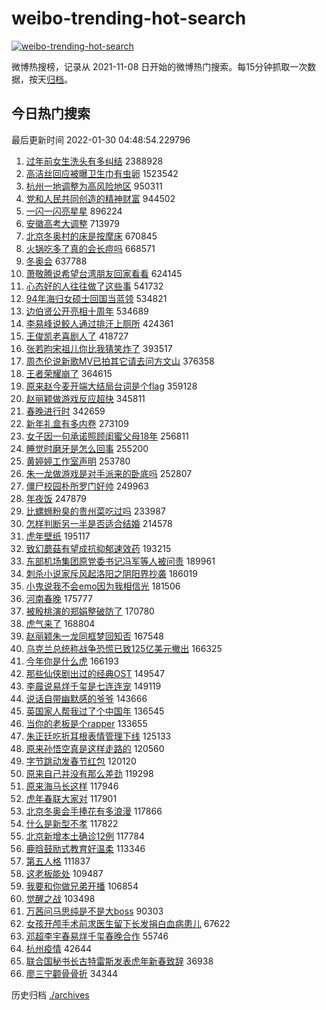 # weibo-trending-hot-search

[![weibo-trending-hot-search](https://github.com/ameizi/weibo-trending-hot-search/actions/workflows/ci.yml/badge.svg)](https://github.com/ameizi/weibo-trending-hot-search/actions/workflows/ci.yml)

微博热搜榜，记录从 2021-11-08 日开始的微博热门搜索。每15分钟抓取一次数据，按天[归档](./archives)。

## 今日热门搜索

<!-- BEGIN --> 
最后更新时间 2022-01-30 04:48:54.229796 
1. [过年前女生洗头有多纠结](https://s.weibo.com/weibo?q=%23%E8%BF%87%E5%B9%B4%E5%89%8D%E5%A5%B3%E7%94%9F%E6%B4%97%E5%A4%B4%E6%9C%89%E5%A4%9A%E7%BA%A0%E7%BB%93%23&Refer=top) 2388928
1. [高洁丝回应被曝卫生巾有虫卵](https://s.weibo.com/weibo?q=%23%E9%AB%98%E6%B4%81%E4%B8%9D%E5%9B%9E%E5%BA%94%E8%A2%AB%E6%9B%9D%E5%8D%AB%E7%94%9F%E5%B7%BE%E6%9C%89%E8%99%AB%E5%8D%B5%23&Refer=top) 1523542
1. [杭州一地调整为高风险地区](https://s.weibo.com/weibo?q=%23%E6%9D%AD%E5%B7%9E%E4%B8%80%E5%9C%B0%E8%B0%83%E6%95%B4%E4%B8%BA%E9%AB%98%E9%A3%8E%E9%99%A9%E5%9C%B0%E5%8C%BA%23&Refer=top) 950311
1. [党和人民共同创造的精神财富](https://s.weibo.com/weibo?q=%23%E5%85%9A%E5%92%8C%E4%BA%BA%E6%B0%91%E5%85%B1%E5%90%8C%E5%88%9B%E9%80%A0%E7%9A%84%E7%B2%BE%E7%A5%9E%E8%B4%A2%E5%AF%8C%23&Refer=top) 944502
1. [一闪一闪亮星星](https://s.weibo.com/weibo?q=%E4%B8%80%E9%97%AA%E4%B8%80%E9%97%AA%E4%BA%AE%E6%98%9F%E6%98%9F&Refer=top) 896224
1. [安徽高考大调整](https://s.weibo.com/weibo?q=%23%E5%AE%89%E5%BE%BD%E9%AB%98%E8%80%83%E5%A4%A7%E8%B0%83%E6%95%B4%23&Refer=top) 713979
1. [北京冬奥村的床是按摩床](https://s.weibo.com/weibo?q=%23%E5%8C%97%E4%BA%AC%E5%86%AC%E5%A5%A5%E6%9D%91%E7%9A%84%E5%BA%8A%E6%98%AF%E6%8C%89%E6%91%A9%E5%BA%8A%23&Refer=top) 670845
1. [火锅吃多了真的会长痘吗](https://s.weibo.com/weibo?q=%23%E7%81%AB%E9%94%85%E5%90%83%E5%A4%9A%E4%BA%86%E7%9C%9F%E7%9A%84%E4%BC%9A%E9%95%BF%E7%97%98%E5%90%97%23&Refer=top) 668571
1. [冬奥会](https://s.weibo.com/weibo?q=%E5%86%AC%E5%A5%A5%E4%BC%9A&Refer=top) 637788
1. [萧敬腾说希望台湾朋友回家看看](https://s.weibo.com/weibo?q=%23%E8%90%A7%E6%95%AC%E8%85%BE%E8%AF%B4%E5%B8%8C%E6%9C%9B%E5%8F%B0%E6%B9%BE%E6%9C%8B%E5%8F%8B%E5%9B%9E%E5%AE%B6%E7%9C%8B%E7%9C%8B%23&Refer=top) 624145
1. [心态好的人往往做了这些事](https://s.weibo.com/weibo?q=%23%E5%BF%83%E6%80%81%E5%A5%BD%E7%9A%84%E4%BA%BA%E5%BE%80%E5%BE%80%E5%81%9A%E4%BA%86%E8%BF%99%E4%BA%9B%E4%BA%8B%23&Refer=top) 541732
1. [94年海归女硕士回国当蓝领](https://s.weibo.com/weibo?q=%2394%E5%B9%B4%E6%B5%B7%E5%BD%92%E5%A5%B3%E7%A1%95%E5%A3%AB%E5%9B%9E%E5%9B%BD%E5%BD%93%E8%93%9D%E9%A2%86%23&Refer=top) 534821
1. [边伯贤公开亮相十周年](https://s.weibo.com/weibo?q=%23%E8%BE%B9%E4%BC%AF%E8%B4%A4%E5%85%AC%E5%BC%80%E4%BA%AE%E7%9B%B8%E5%8D%81%E5%91%A8%E5%B9%B4%23&Refer=top) 534689
1. [李易峰说鲛人通过排汗上厕所](https://s.weibo.com/weibo?q=%23%E6%9D%8E%E6%98%93%E5%B3%B0%E8%AF%B4%E9%B2%9B%E4%BA%BA%E9%80%9A%E8%BF%87%E6%8E%92%E6%B1%97%E4%B8%8A%E5%8E%95%E6%89%80%23&Refer=top) 424361
1. [王俊凯老喜剧人了](https://s.weibo.com/weibo?q=%23%E7%8E%8B%E4%BF%8A%E5%87%AF%E8%80%81%E5%96%9C%E5%89%A7%E4%BA%BA%E4%BA%86%23&Refer=top) 418727
1. [张若昀宋祖儿你比我猜笑炸了](https://s.weibo.com/weibo?q=%23%E5%BC%A0%E8%8B%A5%E6%98%80%E5%AE%8B%E7%A5%96%E5%84%BF%E4%BD%A0%E6%AF%94%E6%88%91%E7%8C%9C%E7%AC%91%E7%82%B8%E4%BA%86%23&Refer=top) 393517
1. [周杰伦说新歌MV已拍其它请去问方文山](https://s.weibo.com/weibo?q=%23%E5%91%A8%E6%9D%B0%E4%BC%A6%E8%AF%B4%E6%96%B0%E6%AD%8CMV%E5%B7%B2%E6%8B%8D%E5%85%B6%E5%AE%83%E8%AF%B7%E5%8E%BB%E9%97%AE%E6%96%B9%E6%96%87%E5%B1%B1%23&Refer=top) 376358
1. [王者荣耀崩了](https://s.weibo.com/weibo?q=%23%E7%8E%8B%E8%80%85%E8%8D%A3%E8%80%80%E5%B4%A9%E4%BA%86%23&Refer=top) 364615
1. [原来赵今麦开端大结局台词是个flag](https://s.weibo.com/weibo?q=%23%E5%8E%9F%E6%9D%A5%E8%B5%B5%E4%BB%8A%E9%BA%A6%E5%BC%80%E7%AB%AF%E5%A4%A7%E7%BB%93%E5%B1%80%E5%8F%B0%E8%AF%8D%E6%98%AF%E4%B8%AAflag%23&Refer=top) 359128
1. [赵丽颖做游戏反应超快](https://s.weibo.com/weibo?q=%23%E8%B5%B5%E4%B8%BD%E9%A2%96%E5%81%9A%E6%B8%B8%E6%88%8F%E5%8F%8D%E5%BA%94%E8%B6%85%E5%BF%AB%23&Refer=top) 345811
1. [春晚进行时](https://s.weibo.com/weibo?q=%E6%98%A5%E6%99%9A%E8%BF%9B%E8%A1%8C%E6%97%B6&Refer=top) 342659
1. [新年礼盒有多内卷](https://s.weibo.com/weibo?q=%23%E6%96%B0%E5%B9%B4%E7%A4%BC%E7%9B%92%E6%9C%89%E5%A4%9A%E5%86%85%E5%8D%B7%23&Refer=top) 273109
1. [女子因一句承诺照顾闺蜜父母18年](https://s.weibo.com/weibo?q=%23%E5%A5%B3%E5%AD%90%E5%9B%A0%E4%B8%80%E5%8F%A5%E6%89%BF%E8%AF%BA%E7%85%A7%E9%A1%BE%E9%97%BA%E8%9C%9C%E7%88%B6%E6%AF%8D18%E5%B9%B4%23&Refer=top) 256811
1. [睡觉时磨牙是怎么回事](https://s.weibo.com/weibo?q=%23%E7%9D%A1%E8%A7%89%E6%97%B6%E7%A3%A8%E7%89%99%E6%98%AF%E6%80%8E%E4%B9%88%E5%9B%9E%E4%BA%8B%23&Refer=top) 255200
1. [黄婷婷工作室声明](https://s.weibo.com/weibo?q=%23%E9%BB%84%E5%A9%B7%E5%A9%B7%E5%B7%A5%E4%BD%9C%E5%AE%A4%E5%A3%B0%E6%98%8E%23&Refer=top) 253780
1. [朱一龙做游戏是对手派来的卧底吗](https://s.weibo.com/weibo?q=%23%E6%9C%B1%E4%B8%80%E9%BE%99%E5%81%9A%E6%B8%B8%E6%88%8F%E6%98%AF%E5%AF%B9%E6%89%8B%E6%B4%BE%E6%9D%A5%E7%9A%84%E5%8D%A7%E5%BA%95%E5%90%97%23&Refer=top) 252807
1. [僵尸校园朴所罗门好帅](https://s.weibo.com/weibo?q=%23%E5%83%B5%E5%B0%B8%E6%A0%A1%E5%9B%AD%E6%9C%B4%E6%89%80%E7%BD%97%E9%97%A8%E5%A5%BD%E5%B8%85%23&Refer=top) 249963
1. [年夜饭](https://s.weibo.com/weibo?q=%E5%B9%B4%E5%A4%9C%E9%A5%AD&Refer=top) 247879
1. [比螺蛳粉臭的贵州菜吃过吗](https://s.weibo.com/weibo?q=%23%E6%AF%94%E8%9E%BA%E8%9B%B3%E7%B2%89%E8%87%AD%E7%9A%84%E8%B4%B5%E5%B7%9E%E8%8F%9C%E5%90%83%E8%BF%87%E5%90%97%23&Refer=top) 233987
1. [怎样判断另一半是否适合结婚](https://s.weibo.com/weibo?q=%23%E6%80%8E%E6%A0%B7%E5%88%A4%E6%96%AD%E5%8F%A6%E4%B8%80%E5%8D%8A%E6%98%AF%E5%90%A6%E9%80%82%E5%90%88%E7%BB%93%E5%A9%9A%23&Refer=top) 214578
1. [虎年壁纸](https://s.weibo.com/weibo?q=%23%E8%99%8E%E5%B9%B4%E5%A3%81%E7%BA%B8%23&Refer=top) 195117
1. [致幻蘑菇有望成抗抑郁速效药](https://s.weibo.com/weibo?q=%23%E8%87%B4%E5%B9%BB%E8%98%91%E8%8F%87%E6%9C%89%E6%9C%9B%E6%88%90%E6%8A%97%E6%8A%91%E9%83%81%E9%80%9F%E6%95%88%E8%8D%AF%23&Refer=top) 193215
1. [东部机场集团原党委书记冯军等人被问责](https://s.weibo.com/weibo?q=%23%E4%B8%9C%E9%83%A8%E6%9C%BA%E5%9C%BA%E9%9B%86%E5%9B%A2%E5%8E%9F%E5%85%9A%E5%A7%94%E4%B9%A6%E8%AE%B0%E5%86%AF%E5%86%9B%E7%AD%89%E4%BA%BA%E8%A2%AB%E9%97%AE%E8%B4%A3%23&Refer=top) 189961
1. [刺杀小说家斥风起洛阳之阴阳界抄袭](https://s.weibo.com/weibo?q=%23%E5%88%BA%E6%9D%80%E5%B0%8F%E8%AF%B4%E5%AE%B6%E6%96%A5%E9%A3%8E%E8%B5%B7%E6%B4%9B%E9%98%B3%E4%B9%8B%E9%98%B4%E9%98%B3%E7%95%8C%E6%8A%84%E8%A2%AD%23&Refer=top) 186019
1. [小鬼说我不会emo因为我相信光](https://s.weibo.com/weibo?q=%23%E5%B0%8F%E9%AC%BC%E8%AF%B4%E6%88%91%E4%B8%8D%E4%BC%9Aemo%E5%9B%A0%E4%B8%BA%E6%88%91%E7%9B%B8%E4%BF%A1%E5%85%89%23&Refer=top) 181506
1. [河南春晚](https://s.weibo.com/weibo?q=%E6%B2%B3%E5%8D%97%E6%98%A5%E6%99%9A&Refer=top) 175777
1. [被殷桃演的郑娟整破防了](https://s.weibo.com/weibo?q=%23%E8%A2%AB%E6%AE%B7%E6%A1%83%E6%BC%94%E7%9A%84%E9%83%91%E5%A8%9F%E6%95%B4%E7%A0%B4%E9%98%B2%E4%BA%86%23&Refer=top) 170780
1. [虎气来了](https://s.weibo.com/weibo?q=%E8%99%8E%E6%B0%94%E6%9D%A5%E4%BA%86&Refer=top) 168804
1. [赵丽颖朱一龙同框梦回知否](https://s.weibo.com/weibo?q=%23%E8%B5%B5%E4%B8%BD%E9%A2%96%E6%9C%B1%E4%B8%80%E9%BE%99%E5%90%8C%E6%A1%86%E6%A2%A6%E5%9B%9E%E7%9F%A5%E5%90%A6%23&Refer=top) 167548
1. [乌克兰总统称战争恐慌已致125亿美元撤出](https://s.weibo.com/weibo?q=%23%E4%B9%8C%E5%85%8B%E5%85%B0%E6%80%BB%E7%BB%9F%E7%A7%B0%E6%88%98%E4%BA%89%E6%81%90%E6%85%8C%E5%B7%B2%E8%87%B4125%E4%BA%BF%E7%BE%8E%E5%85%83%E6%92%A4%E5%87%BA%23&Refer=top) 166325
1. [今年你是什么虎](https://s.weibo.com/weibo?q=%E4%BB%8A%E5%B9%B4%E4%BD%A0%E6%98%AF%E4%BB%80%E4%B9%88%E8%99%8E&Refer=top) 166193
1. [那些仙侠剧出过的经典OST](https://s.weibo.com/weibo?q=%23%E9%82%A3%E4%BA%9B%E4%BB%99%E4%BE%A0%E5%89%A7%E5%87%BA%E8%BF%87%E7%9A%84%E7%BB%8F%E5%85%B8OST%23&Refer=top) 149547
1. [李晨说易烊千玺是七连连宠](https://s.weibo.com/weibo?q=%23%E6%9D%8E%E6%99%A8%E8%AF%B4%E6%98%93%E7%83%8A%E5%8D%83%E7%8E%BA%E6%98%AF%E4%B8%83%E8%BF%9E%E8%BF%9E%E5%AE%A0%23&Refer=top) 149119
1. [说话自带幽默感的爷爷](https://s.weibo.com/weibo?q=%23%E8%AF%B4%E8%AF%9D%E8%87%AA%E5%B8%A6%E5%B9%BD%E9%BB%98%E6%84%9F%E7%9A%84%E7%88%B7%E7%88%B7%23&Refer=top) 143666
1. [英国家人帮我过了个中国年](https://s.weibo.com/weibo?q=%23%E8%8B%B1%E5%9B%BD%E5%AE%B6%E4%BA%BA%E5%B8%AE%E6%88%91%E8%BF%87%E4%BA%86%E4%B8%AA%E4%B8%AD%E5%9B%BD%E5%B9%B4%23&Refer=top) 136545
1. [当你的老板是个rapper](https://s.weibo.com/weibo?q=%23%E5%BD%93%E4%BD%A0%E7%9A%84%E8%80%81%E6%9D%BF%E6%98%AF%E4%B8%AArapper%23&Refer=top) 133655
1. [朱正廷吃折耳根表情管理下线](https://s.weibo.com/weibo?q=%23%E6%9C%B1%E6%AD%A3%E5%BB%B7%E5%90%83%E6%8A%98%E8%80%B3%E6%A0%B9%E8%A1%A8%E6%83%85%E7%AE%A1%E7%90%86%E4%B8%8B%E7%BA%BF%23&Refer=top) 125133
1. [原来孙悟空真是这样走路的](https://s.weibo.com/weibo?q=%23%E5%8E%9F%E6%9D%A5%E5%AD%99%E6%82%9F%E7%A9%BA%E7%9C%9F%E6%98%AF%E8%BF%99%E6%A0%B7%E8%B5%B0%E8%B7%AF%E7%9A%84%23&Refer=top) 120560
1. [字节跳动发春节红包](https://s.weibo.com/weibo?q=%23%E5%AD%97%E8%8A%82%E8%B7%B3%E5%8A%A8%E5%8F%91%E6%98%A5%E8%8A%82%E7%BA%A2%E5%8C%85%23&Refer=top) 120120
1. [原来自己并没有那么差劲](https://s.weibo.com/weibo?q=%23%E5%8E%9F%E6%9D%A5%E8%87%AA%E5%B7%B1%E5%B9%B6%E6%B2%A1%E6%9C%89%E9%82%A3%E4%B9%88%E5%B7%AE%E5%8A%B2%23&Refer=top) 119298
1. [原来海马长这样](https://s.weibo.com/weibo?q=%23%E5%8E%9F%E6%9D%A5%E6%B5%B7%E9%A9%AC%E9%95%BF%E8%BF%99%E6%A0%B7%23&Refer=top) 117946
1. [虎年春联大家对](https://s.weibo.com/weibo?q=%23%E8%99%8E%E5%B9%B4%E6%98%A5%E8%81%94%E5%A4%A7%E5%AE%B6%E5%AF%B9%23&Refer=top) 117901
1. [北京冬奥会手捧花有多浪漫](https://s.weibo.com/weibo?q=%23%E5%8C%97%E4%BA%AC%E5%86%AC%E5%A5%A5%E4%BC%9A%E6%89%8B%E6%8D%A7%E8%8A%B1%E6%9C%89%E5%A4%9A%E6%B5%AA%E6%BC%AB%23&Refer=top) 117866
1. [什么是新型不孝](https://s.weibo.com/weibo?q=%23%E4%BB%80%E4%B9%88%E6%98%AF%E6%96%B0%E5%9E%8B%E4%B8%8D%E5%AD%9D%23&Refer=top) 117822
1. [北京新增本土确诊12例](https://s.weibo.com/weibo?q=%23%E5%8C%97%E4%BA%AC%E6%96%B0%E5%A2%9E%E6%9C%AC%E5%9C%9F%E7%A1%AE%E8%AF%8A12%E4%BE%8B%23&Refer=top) 117784
1. [鹿晗鼓励式教育好温柔](https://s.weibo.com/weibo?q=%23%E9%B9%BF%E6%99%97%E9%BC%93%E5%8A%B1%E5%BC%8F%E6%95%99%E8%82%B2%E5%A5%BD%E6%B8%A9%E6%9F%94%23&Refer=top) 113346
1. [第五人格](https://s.weibo.com/weibo?q=%23%E7%AC%AC%E4%BA%94%E4%BA%BA%E6%A0%BC%23&Refer=top) 111837
1. [这老板能处](https://s.weibo.com/weibo?q=%23%E8%BF%99%E8%80%81%E6%9D%BF%E8%83%BD%E5%A4%84%23&Refer=top) 109487
1. [我要和你做兄弟开播](https://s.weibo.com/weibo?q=%23%E6%88%91%E8%A6%81%E5%92%8C%E4%BD%A0%E5%81%9A%E5%85%84%E5%BC%9F%E5%BC%80%E6%92%AD%23&Refer=top) 106854
1. [觉醒之战](https://s.weibo.com/weibo?q=%23%E8%A7%89%E9%86%92%E4%B9%8B%E6%88%98%23&Refer=top) 103498
1. [万茜问马思纯是不是大boss](https://s.weibo.com/weibo?q=%23%E4%B8%87%E8%8C%9C%E9%97%AE%E9%A9%AC%E6%80%9D%E7%BA%AF%E6%98%AF%E4%B8%8D%E6%98%AF%E5%A4%A7boss%23&Refer=top) 90303
1. [女孩开颅手术前求医生留下长发捐白血病患儿](https://s.weibo.com/weibo?q=%23%E5%A5%B3%E5%AD%A9%E5%BC%80%E9%A2%85%E6%89%8B%E6%9C%AF%E5%89%8D%E6%B1%82%E5%8C%BB%E7%94%9F%E7%95%99%E4%B8%8B%E9%95%BF%E5%8F%91%E6%8D%90%E7%99%BD%E8%A1%80%E7%97%85%E6%82%A3%E5%84%BF%23&Refer=top) 67622
1. [邓超李宇春易烊千玺春晚合作](https://s.weibo.com/weibo?q=%23%E9%82%93%E8%B6%85%E6%9D%8E%E5%AE%87%E6%98%A5%E6%98%93%E7%83%8A%E5%8D%83%E7%8E%BA%E6%98%A5%E6%99%9A%E5%90%88%E4%BD%9C%23&Refer=top) 55746
1. [杭州疫情](https://s.weibo.com/weibo?q=%23%E6%9D%AD%E5%B7%9E%E7%96%AB%E6%83%85%23&Refer=top) 42644
1. [联合国秘书长古特雷斯发表虎年新春致辞](https://s.weibo.com/weibo?q=%23%E8%81%94%E5%90%88%E5%9B%BD%E7%A7%98%E4%B9%A6%E9%95%BF%E5%8F%A4%E7%89%B9%E9%9B%B7%E6%96%AF%E5%8F%91%E8%A1%A8%E8%99%8E%E5%B9%B4%E6%96%B0%E6%98%A5%E8%87%B4%E8%BE%9E%23&Refer=top) 36938
1. [廖三宁颧骨骨折](https://s.weibo.com/weibo?q=%23%E5%BB%96%E4%B8%89%E5%AE%81%E9%A2%A7%E9%AA%A8%E9%AA%A8%E6%8A%98%23&Refer=top) 34344
<!-- END -->

历史归档 [./archives](./archives)

